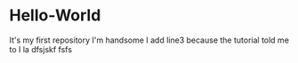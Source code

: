 # Hello-World
It's my first repository
I'm handsome
I add line3 because the tutorial told me to
I la 
dfsjskf
fsfs
